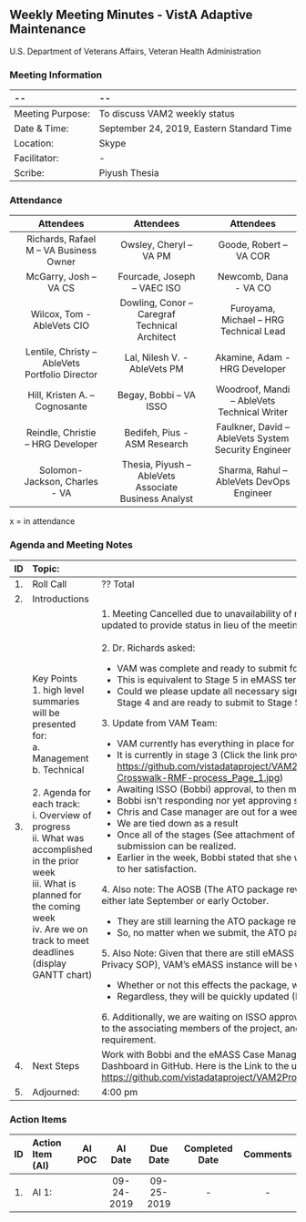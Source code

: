 ## Weekly Meeting Minutes  - VistA Adaptive Maintenance
U.S. Department of Veterans Affairs, Veteran Health Administration

### Meeting Information
| -- | -- |
|:---|:---|
| Meeting Purpose: | To discuss VAM2 weekly status  |
| Date & Time: | September 24, 2019, Eastern Standard Time |
| Location:	| Skype | 
| Facilitator:	| - |
| Scribe: | Piyush Thesia |

### Attendance
|  | Attendees |  | Attendees	|  | Attendees |
|:---:|:---:|:---:|:---:|:---:|:---:|
|  | Richards, Rafael M – VA Business Owner |  | Owsley, Cheryl – VA PM |  | Goode, Robert – VA COR |
|  | McGarry, Josh – VA CS |  | Fourcade, Joseph – VAEC ISO |  | Newcomb, Dana - VA CO | 
|  | Wilcox, Tom - AbleVets CIO |  | Dowling, Conor – Caregraf Technical Architect |  | Furoyama, Michael – HRG Technical Lead | 
|  | Lentile, Christy – AbleVets Portfolio Director |  |  Lal, Nilesh V. - AbleVets PM |  | Akamine, Adam - HRG Developer |
| | Hill, Kristen A. – Cognosante |  | Begay, Bobbi – VA ISSO  |  | Woodroof, Mandi – AbleVets Technical Writer |
|  | Reindle, Christie – HRG Developer |  | Bedifeh, Pius - ASM Research  |  | Faulkner, David – AbleVets System Security Engineer  |
|  | Solomon-Jackson, Charles - VA |  | Thesia, Piyush – AbleVets Associate Business Analyst |  | Sharma, Rahul – AbleVets DevOps Engineer |


x = in attendance


### Agenda and Meeting Notes

| ID | Topic: |  |
|:---:|:---|:---|
| 1. | Roll Call | ?? Total |
| 2. | Introductions |  | 
| 3. | Key Points </br>  1. high level summaries will be presented for:  </br>  a. Management  </br>  b. Technical  </br> </br> 2. Agenda for each track:  </br>  i. Overview of progress  </br> ii. What was accomplished in the prior week </br> iii. What is planned for the coming week </br>  iv.	Are we on track to meet deadlines (display GANTT chart) | 1.  Meeting Cancelled due to unavailability of multiple team members. However, the meeting notes have been updated to provide status in lieu of the meeting. </br> </br> 2. Dr. Richards asked:  <ul> <li> VAM was complete and ready to submit for ATO approval under RiskVision in early July 2019. </li> <li> This is equivalent to Stage 5 in eMASS terms. </li> <li> Could we please update all necessary signatures in eMASS to indicate this status (i.e. that we have completed Stage 4 and are ready to submit to Stage 5) </li> </ul> 3. Update from VAM Team: <ul> <li> VAM currently has everything in place for the Risk Management Framework (RMF) process in eMASS. </li> <li> It is currently in stage 3 (Click the link provided here for attachment of RMF Process status in eMASS. https://github.com/vistadataproject/VAM2ProjectManagement/blob/master/eMASS_Transition/images/eMASS-Crosswalk-RMF-process_Page_1.jpg) </li> <li> Awaiting ISSO (Bobbi) approval, to then moved up to be approved by the Case Manager (Stasia). </li> <li> Bobbi isn't responding nor yet approving stage 3. </li> <li> Chris and Case manager are out for a week. </li> <li> We are tied down as a result </li> <li>  Once all of the stages (See attachment of RMP process) have been met, a more accurate date of ATO package submission can be realized. </li> <li> Earlier in the week, Bobbi stated that she will be approving stage 3 as and when she completes Stage 3 review to her satisfaction. </li> </ul> 4.  Also note: The AOSB (The ATO package review board) is not yet ready to accept/review ATO packages until either late September or early October. <ul> <li> They are still learning the ATO package requirements as a result of the new eMASS requirements. </li> <li> So, no matter when we submit, the ATO package will sit idle until ASOB is ready. </li> </ul> 5.  Also Note: Given that there are still eMASS SOPs and requirements still in their evolution phase (Ex: POAM SOP, Privacy SOP),  VAM’s eMASS instance will be without these until they are provided by the VA. <ul> <li> Whether or not this effects the package, we are uncertain at this time. </li> <li> Regardless, they will be quickly updated (If need be) once guidance is received. </li> </ul> 6.  Additionally, we are waiting on ISSO approval of the DRP/CP test/training slides (Sent last week) to then be sent to the associating members of the project, and to then setup a meeting time to complete that compliance requirement. |
| 4. | Next Steps| Work with Bobbi and the eMASS Case Manager for ATO Package review and approval. Update eMASS Migration Dashboard in GitHub. Here is the Link to the updated RiskVision to eMASS Migration Dashboard. https://github.com/vistadataproject/VAM2ProjectManagement/blob/master/eMASS_Transition/README.md|
| 5. | Adjourned: | 4:00 pm |



### Action Items

| ID | Action Item (AI) | AI POC | AI Date | Due Date | Completed Date | Comments |
|:---:|:---|:---:|:---:|:---:|:---:|:---:|
| 1. | AI 1:   |  | 09-24-2019 | 09-25-2019 | - | - |

